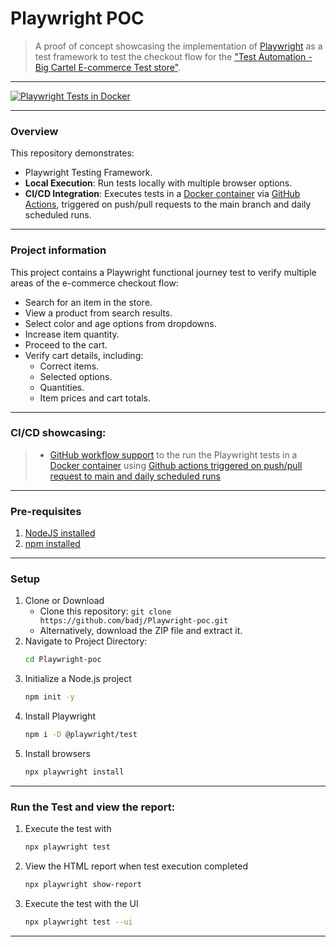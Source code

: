 # Playwright POC

> A proof of concept showcasing the implementation of [Playwright](https://playwright.dev/) as a test framework to test the checkout flow for the ["Test Automation - Big Cartel E-commerce Test store"](https://testautomation.bigcartel.com/).

---

[![Playwright Tests in Docker](https://github.com/badj/Playwright-poc/actions/workflows/main.yml/badge.svg)](https://github.com/badj/Playwright-poc/actions/workflows/main.yml)

---
### Overview

This repository demonstrates:

- Playwright Testing Framework.
- **Local Execution**: Run tests locally with multiple browser options.
- **CI/CD Integration**: Executes tests in a [Docker container](https://www.docker.com/) via [GitHub Actions](https://github.com/badj/Playwright-poc/actions), triggered on push/pull requests to the main branch and daily scheduled runs.

---
### Project information

This project contains a Playwright functional journey test to verify multiple areas of the e-commerce checkout flow: 

- Search for an item in the store.
- View a product from search results.
- Select color and age options from dropdowns.
- Increase item quantity.
- Proceed to the cart.
- Verify cart details, including:
    - Correct items.
    - Selected options.
    - Quantities.
    - Item prices and cart totals.

---
### CI/CD showcasing:
> - [GitHub workflow support](https://github.com/badj/Playwright-poc/actions) to the run the Playwright tests in a [Docker container](https://www.docker.com/) using [Github actions triggered on push/pull request to main and daily scheduled runs](.github/workflows/main.yml)

---
### Pre-requisites

1. [NodeJS installed](https://nodejs.org/en/download/)
2. [npm installed](https://docs.npmjs.com/downloading-and-installing-node-js-and-npm/)

---
### Setup

1. Clone or Download
    - Clone this repository: `git clone https://github.com/badj/Playwright-poc.git`
    - Alternatively, download the ZIP file and extract it.
2. Navigate to Project Directory:
   ```bash
   cd Playwright-poc
   ```
3. Initialize a Node.js project
   ```bash
   npm init -y
   ```
4. Install Playwright
   ```bash
   npm i -D @playwright/test
   ```
5. Install browsers
   ```bash
   npx playwright install
   ``` 

---
### Run the Test and view the report:

1. Execute the test with
   ```bash
   npx playwright test
   ``` 
2. View the HTML report when test execution completed
   ```bash
   npx playwright show-report
   ``` 
3. Execute the test with the UI
   ```bash
   npx playwright test --ui
   ``` 

---
